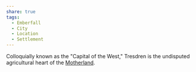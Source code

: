 ```yaml
---
share: true
tags:
  - Emberfall
  - City
  - Location
  - Settlement
---
```


Colloquially known as the "Capital of the West," Tresdren is the undisputed agricultural heart of the [Motherland](./Motherland.md).
